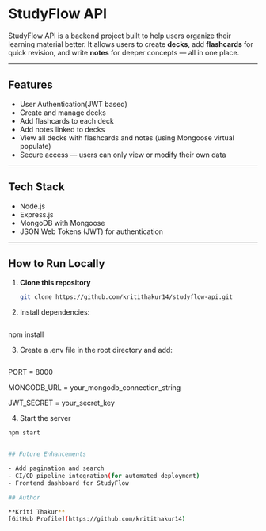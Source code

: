 # StudyFlow API

StudyFlow API is a backend project built to help users organize their learning material better.
It allows users to create **decks**, add **flashcards** for quick revision, and write **notes** for deeper concepts — all in one place.

---

## Features
- User Authentication(JWT based)
- Create and manage decks
- Add flashcards to each deck
- Add notes linked to decks
- View all decks with flashcards and notes (using Mongoose virtual populate)
- Secure access — users can only view or modify their own data

---

## Tech Stack
- Node.js
- Express.js
- MongoDB with Mongoose
- JSON Web Tokens (JWT) for authentication

---

##  How to Run Locally

1. **Clone this repository**
   ```bash
   git clone https://github.com/kritithakur14/studyflow-api.git

2. Install dependencies:
   ```bash
  npm install

3. Create a .env file in the root directory and add:
   ```bash
  PORT = 8000

  MONGODB_URL = your_mongodb_connection_string

  JWT_SECRET = your_secret_key

4. Start the server
  ```bash
  npm start


## Future Enhancements

- Add pagination and search
- CI/CD pipeline integration(for automated deployment)
- Frontend dashboard for StudyFlow

## Author

**Kriti Thakur**
[GitHub Profile](https://github.com/kritithakur14)